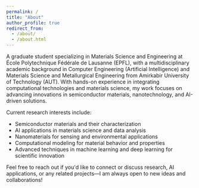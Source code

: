 ```yaml
---
permalink: /
title: "About"
author_profile: true
redirect_from: 
  - /about/
  - /about.html
---
```


A graduate student specializing in Materials Science and Engineering at École Polytechnique Fédérale de Lausanne (EPFL), with a multidisciplinary academic background in Computer Engineering (Artificial Intelligence) and Materials Science and Metallurgical Engineering from Amirkabir University of Technology (AUT). With hands-on experience in integrating computational technologies and materials science, my work focuses on advancing innovations in semiconductor materials, nanotechnology, and AI-driven solutions.

Current research interests include:
- Semiconductor materials and their characterization
- AI applications in materials science and data analysis
- Nanomaterials for sensing and environmental applications
- Computational modeling for material behavior and properties
- Advanced techniques in machine learning and deep learning for scientific innovation

Feel free to reach out if you'd like to connect or discuss research, AI applications, or any related projects—I am always open to new ideas and collaborations!

